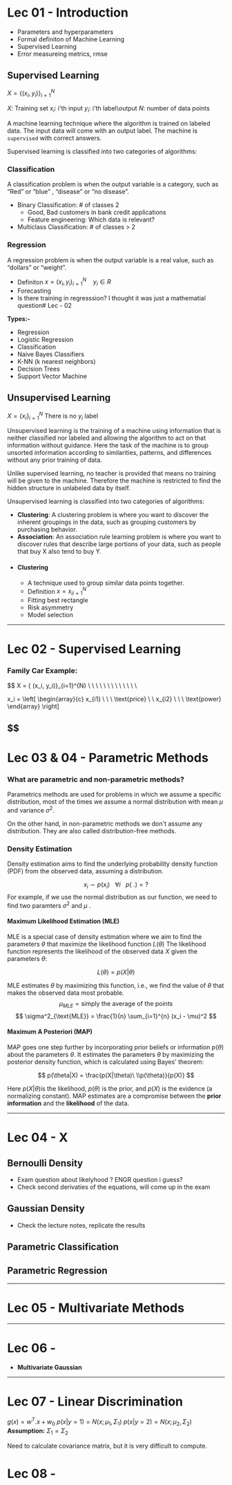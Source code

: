 # Lec 01 - Introduction

* Parameters and hyperparameters
* Formal definiton of Machine Learning
* Supervised Learning
* Error measureing metrics, rmse 
## Supervised Learning
$X = \{ (x_i, y_i)\}_{i=1}^{N}$

$X:$ Training set
$x_i:$ i'th input
$y_i:$ i'th label\output
$N:$ number of data points

A machine learning technique where the algorithm is trained on labeled data. The input data will come with an output label. The machine is `supervised` with correct answers.

Supervised learning is classified into two categories of algorithms:

### Classification
A classification problem is when the output variable is a category, such as “Red” or “blue” , “disease” or “no disease”.

* Binary Classification: # of classes 2
	* Good, Bad customers in bank credit applications
	* Feature engineering: Which data is relevant?
* Multiclass Classification: # of classes > 2
### Regression
A regression problem is when the output variable is a real value, such as “dollars” or “weight”.

* Definiton $x = {(x_i, y_i)}^{N}_{i=1}\ \ \ \ y_i \in R$ 
* Forecasting
* Is there training in regresssion? I thought it was just a mathematial question# Lec - 02

**Types:-**
- Regression
- Logistic Regression
- Classification
- Naive Bayes Classifiers
- K-NN (k nearest neighbors)
- Decision Trees
- Support Vector Machine


## Unsupervised Learning
$X = \{ x_i \} ^N_{i=1}$   There is no $y_i$ label

Unsupervised learning is the training of a machine using information that is neither classified nor labeled and allowing the algorithm to act on that information without guidance. Here the task of the machine is to group unsorted information according to similarities, patterns, and differences without any prior training of data. 

Unlike supervised learning, no teacher is provided that means no training will be given to the machine. Therefore the machine is restricted to find the hidden structure in unlabeled data by itself.

Unsupervised learning is classified into two categories of algorithms: 

- **Clustering**: A clustering problem is where you want to discover the inherent groupings in the data, such as grouping customers by purchasing behavior.
- **Association**: An association rule learning problem is where you want to discover rules that describe large portions of your data, such as people that buy X also tend to buy Y.

* #### Clustering
	* A technique used to group similar data points together.
	* Definition $x = {x_i}^{N}_{i=1}$
	* Fitting best rectangle
	* Risk asymmetry
	* Model selection

---
# Lec 02 - Supervised Learning
### Family Car Example:

$$
X = \{ (x_i, y_i)\}_{i=1}^{N}  \ \ \ \ \ \ \ \ \ \ \ \ \


x_i = \left[ \begin{array}{c}
x_{i1} \ \ \ \text{price} \\
 \ x_{i2} \ \ \ \text{power}
\end{array} \right]

$$
---
# Lec 03 & 04 - Parametric Methods

### What are parametric and non-parametric methods?
Parametrics methods are used for problems in which we assume a specific distribution, most of the times we assume a normal distribution with mean $\mu$ and variance $\sigma^2$.

On the other hand, in non-parametric methods we don't assume any distribution. They are also called distribution-free methods.
### Density Estimation
Density estimation aims to find the underlying probability density function (PDF) from the observed data, assuming a distribution.

$$
x_i \sim p(x_i) \ \ \ \forall i \ \ \ p(\ .)=?
$$
For example, if we use the normal distribution as our function, we need to find two paramters $\sigma^2$ and $\mu$ .

#### Maximum Likelihood Estimation (MLE)
MLE is a special case of density estimation where we aim to find the parameters $\theta$ that maximize the likelihood function $L(\theta)$ The likelihood function represents the likelihood of the observed data $X$ given the parameters $\theta$:

$$L(\theta)=p(X|\theta)$$

MLE estimates $\theta$ by maximizing this function, i.e., we find the value of $\theta$ that makes the observed data most probable.
$$
\mu_{MLE} = \text{simply the average of the points}
$$
$$
\sigma^2_{\text{MLE}} = \frac{1}{n} \sum_{i=1}^{n} (x_i - \mu)^2
$$
#### Maximum A Posteriori (MAP)
MAP goes one step further by incorporating prior beliefs or information $p(\theta)$ about the parameters $\theta$. It estimates the parameters $\theta$ by maximizing the posterior density function, which is calculated using Bayes' theorem:

$$
p(\theta|X) = \frac{p(X|\theta)\ \\p(\theta)}{p(X)}
$$

Here $p(X|\theta)$is the likelihood, $p(\theta)$ is the prior, and $p(X)$ is the evidence (a normalizing constant). MAP estimates are a compromise between the **prior information** and the **likelihood** of the data.




---
# Lec 04 - X
## Bernoulli Density
* Exam question about likelyhood ? ENGR question i guess?
* Check second derivaties of the equations, will come up in the exam

## Gaussian Density
* Check the lecture notes, replicate the results

## Parametric Classification

## Parametric Regression

----

# Lec 05 - Multivariate Methods

----

# Lec 06 - 

* **Multivariate Gaussian**

--- 
# Lec 07 - Linear Discrimination
$g(x) = w^T.x + w_0$
$p(x|y=1) = N(x;\mu_1, \Sigma_1)$ $p(x|y=2) = N(x;\mu_2, \Sigma_2)$
**Assumption:** $\Sigma_1 = \Sigma_2$

Need to calculate covariance matrix, but it is very difficult to compute.

# Lec 08 - 

